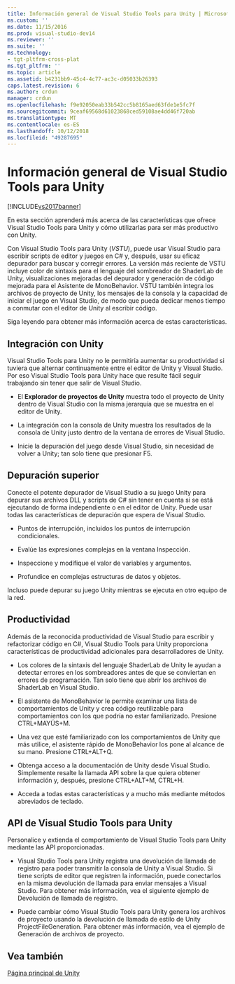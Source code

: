 ```yaml
---
title: Información general de Visual Studio Tools para Unity | Microsoft Docs
ms.custom: ''
ms.date: 11/15/2016
ms.prod: visual-studio-dev14
ms.reviewer: ''
ms.suite: ''
ms.technology:
- tgt-pltfrm-cross-plat
ms.tgt_pltfrm: ''
ms.topic: article
ms.assetid: b4231bb9-45c4-4c77-ac3c-d05033b26393
caps.latest.revision: 6
ms.author: crdun
manager: crdun
ms.openlocfilehash: f9e92050eab33b542cc5b8165aed63fde1e5fc7f
ms.sourcegitcommit: 9ceaf69568d61023868ced59108ae4dd46f720ab
ms.translationtype: MT
ms.contentlocale: es-ES
ms.lasthandoff: 10/12/2018
ms.locfileid: "49287695"
---
```

# <a name="overview-of-visual-studio-tools-for-unity"></a>Información general de Visual Studio Tools para Unity
[!INCLUDE[vs2017banner](../includes/vs2017banner.md)]

  
En esta sección aprenderá más acerca de las características que ofrece Visual Studio Tools para Unity y cómo utilizarlas para ser más productivo con Unity.  
  
 Con Visual Studio Tools para Unity (*VSTU*), puede usar Visual Studio para escribir scripts de editor y juegos en C# y, después, usar su eficaz depurador para buscar y corregir errores. La versión más reciente de VSTU incluye color de sintaxis para el lenguaje del sombreador de ShaderLab de Unity, visualizaciones mejoradas del depurador y generación de código mejorada para el Asistente de MonoBehavior. VSTU también integra los archivos de proyecto de Unity, los mensajes de la consola y la capacidad de iniciar el juego en Visual Studio, de modo que pueda dedicar menos tiempo a conmutar con el editor de Unity al escribir código.  
  
 Siga leyendo para obtener más información acerca de estas características.  
  
## <a name="integration-with-unity"></a>Integración con Unity  
 Visual Studio Tools para Unity no le permitiría aumentar su productividad si tuviera que alternar continuamente entre el editor de Unity y Visual Studio. Por eso Visual Studio Tools para Unity hace que resulte fácil seguir trabajando sin tener que salir de Visual Studio.  
  
-   El **Explorador de proyectos de Unity** muestra todo el proyecto de Unity dentro de Visual Studio con la misma jerarquía que se muestra en el editor de Unity.  
  
-   La integración con la consola de Unity muestra los resultados de la consola de Unity justo dentro de la ventana de errores de Visual Studio.  
  
-   Inicie la depuración del juego desde Visual Studio, sin necesidad de volver a Unity; tan solo tiene que presionar F5.  
  
## <a name="superior-debugging"></a>Depuración superior  
 Conecte el potente depurador de Visual Studio a su juego Unity para depurar sus archivos DLL y scripts de C# sin tener en cuenta si se está ejecutando de forma independiente o en el editor de Unity. Puede usar todas las características de depuración que espera de Visual Studio.  
  
-   Puntos de interrupción, incluidos los puntos de interrupción condicionales.  
  
-   Evalúe las expresiones complejas en la ventana Inspección.  
  
-   Inspeccione y modifique el valor de variables y argumentos.  
  
-   Profundice en complejas estructuras de datos y objetos.  
  
 Incluso puede depurar su juego Unity mientras se ejecuta en otro equipo de la red.  
  
## <a name="productivity"></a>Productividad  
 Además de la reconocida productividad de Visual Studio para escribir y refactorizar código en C#, Visual Studio Tools para Unity proporciona características de productividad adicionales para desarrolladores de Unity.  
  
-   Los colores de la sintaxis del lenguaje ShaderLab de Unity le ayudan a detectar errores en los sombreadores antes de que se conviertan en errores de programación. Tan solo tiene que abrir los archivos de ShaderLab en Visual Studio.  
  
-   El asistente de MonoBehavior le permite examinar una lista de comportamientos de Unity y crea código reutilizable para comportamientos con los que podría no estar familiarizado. Presione CTRL+MAYÚS+M.  
  
-   Una vez que esté familiarizado con los comportamientos de Unity que más utilice, el asistente rápido de MonoBehavior los pone al alcance de su mano. Presione CTRL+ALT+Q.  
  
-   Obtenga acceso a la documentación de Unity desde Visual Studio. Simplemente resalte la llamada API sobre la que quiera obtener información y, después, presione CTRL+ALT+M, CTRL+H.  
  
-   Acceda a todas estas características y a mucho más mediante métodos abreviados de teclado.  
  
## <a name="visual-studio-tools-for-unity-api"></a>API de Visual Studio Tools para Unity  
 Personalice y extienda el comportamiento de Visual Studio Tools para Unity mediante las API proporcionadas.  
  
-   Visual Studio Tools para Unity registra una devolución de llamada de registro para poder transmitir la consola de Unity a Visual Studio. Si tiene scripts de editor que registren la información, puede conectarlos en la misma devolución de llamada para enviar mensajes a Visual Studio. Para obtener más información, vea el siguiente ejemplo de Devolución de llamada de registro.  
  
-   Puede cambiar cómo Visual Studio Tools para Unity genera los archivos de proyecto usando la devolución de llamada de estilo de Unity ProjectFileGeneration. Para obtener más información, vea el ejemplo de Generación de archivos de proyecto.  
  
## <a name="see-also"></a>Vea también  
 [Página principal de Unity](http://unity3d.com)

